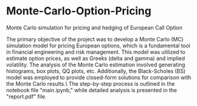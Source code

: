 # Monte-Carlo-Option-Pricing
Monte Carlo simulation for pricing and hedging of European Call Option

The primary objective of the project was to develop a Monte Carlo (MC) simulation model for pricing European options, which is a fundamental tool in financial engineering and risk management. 
This model was utilized to estimate option prices, as well as Greeks (delta and gamma) and implied volatility. 
The analysis of the Monte Carlo estimation involved generating histograms, box plots, QQ plots, etc. 
Additionally, the Black-Scholes (BS) model was employed to provide closed-form solutions for comparison with the Monte Carlo results.\\
The step-by-step process is outlined in the notebook file "main.ipynb," while detailed analysis is presented in the "report.pdf" file.
